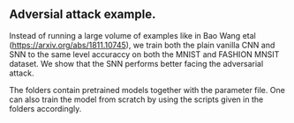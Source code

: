 ## Adversial attack example.
Instead of running a large volume of examples like in Bao Wang etal (https://arxiv.org/abs/1811.10745), we train both the plain vanilla CNN and SNN to the same level accuraccy on both the MNIST and FASHION MNSIT
dataset. We show that the SNN performs better facing the adversarial attack.

The folders contain pretrained models together with the parameter file. One can also train the model from scratch by using the scripts given in the folders accordingly. 
